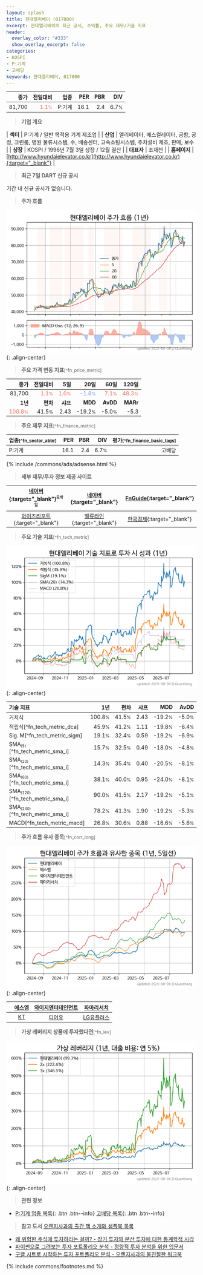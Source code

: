 ```yaml
---
layout: splash
title: 현대엘리베이 (017800)
excerpt: 현대엘리베이의 최근 공시, 수익률, 주요 재무/기술 지표
header:
  overlay_color: "#333"
  show_overlay_excerpt: false
categories:
- KOSPI
- P:기계
- 고배당
keywords: 현대엘리베이, 017800
---
```


| **종가** | **전일대비** | **업종** | **PER** | **PBR** | **DIV** |
| -------: | -----------: | -------: | ------: | ------: | ------: |
| 81,700 | <span style="color: tomato">1.1<small>%</small></span> | P:기계 | 16.1 | 2.4 | 6.7<small>%</small> |

<!-- more -->


> **기업 개요**<a id="company"></a>

| <span style="white-space:nowrap;">**섹터**</span> | P:기계 / 일반 목적용 기계 제조업 |
| <span style="white-space:nowrap;">**산업**</span> | 엘리베이터, 에스컬레이터, 공항, 공정, 크린룸, 병원 물류시스템, 수, 배송센터, 고속소팅시스템, 주차설비 제조, 판매, 보수 |
| <span style="white-space:nowrap;">**상장**</span> | KOSPI / 1996년 7월 3일 상장 / 12월 결산 |
| <span style="white-space:nowrap;">**대표자**</span> | 조재천 |
| <span style="white-space:nowrap;">**홈페이지**</span> | [http://www.hyundaielevator.co.kr](http://www.hyundaielevator.co.kr){:target="_blank"} |


> **최근 7일 DART 신규 공시**<a id="dart"></a>

기간 내 신규 공시가 없습니다.


> **주가 흐름**<a id="price"></a>

![017800](/stock/images/017800.png){: .align-center}


> **주요 가격 변동 지표**<small>[^fn_price_metric]</small>

| **종가** | **전일대비** | **5일** | **20일** | **60일** | **120일** |
| -------: | -----------: | ------: | -------: | -------: | --------: |
| 81,700 | <span style="color: tomato">1.1<small>%</small></span> | <span style="color: tomato">1.0<small>%</small></span> | <span style="color: cornflowerblue">-1.8<small>%</small></span> | <span style="color: tomato">7.1<small>%</small></span> | <span style="color: tomato">48.3<small>%</small></span> |
| **1년** | **편차** | **샤프** | **MDD** | **AvDD** | **MARr** |
| <span style="color: tomato">100.8<small>%</small></span> | 41.5<small>%</small> | 2.43 | -19.2<small>%</small> | -5.0<small>%</small> | -5.3 |


> **주요 재무 지표**<small>[^fn_finance_metric]</small>

| **업종**<small>[^fn_sector_abbr]</small> | **PER** | **PBR** | **DIV** | **평가**<small>[^fn_finance_basic_tags]</small> |
| :--------------------------------------- | ------: | ------: | ------: | ----------------------------------------------: |
| P:기계 | 16.1 | 2.4 | 6.7<small>%</small> | 고배당 |



{% include /commons/ads/adsense.html %}

> **세부 재무/투자 정보 제공 사이트**

| [네이버](https://m.stock.naver.com/domestic/stock/017800/finance/summary){:target="_blank"}<sup><small>모바일</small></sup> | [네이버](https://finance.naver.com/item/coinfo.naver?code=017800){:target="_blank"} | [FnGuide](https://comp.fnguide.com/SVO2/ASP/SVD_Invest.asp?gicode=A017800&MenuYn=Y){:target="_blank"} |
| :---: | :---: | :---: |
| [와이즈리포트](https://comp.wisereport.co.kr/company/c1040001.aspx?cmp_cd=017800){:target="_blank"} | [밸류라인](https://www.valueline.co.kr/finance/summary/017800){:target="_blank"} | [한국경제](https://markets.hankyung.com/stock/017800/financial-summary){:target="_blank"} |


> **주요 기술 지표**<small>[^fn_tech_metric]</small>


![017800](/stock/images/017800_tech.png){: .align-center}

| **기술 지표** | **1년** | **편차** | **샤프** | **MDD** | **AvDD** |
| :------------ | ------: | -----------: | -------: | ------: | -------: |
| 거치식 | 100.8<small>%</small> | 41.5<small>%</small> | 2.43 | -19.2<small>%</small> | -5.0<small>%</small> |
| 적립식[^fn_tech_metric_dca] | 45.9<small>%</small> | 41.2<small>%</small> | 1.11 | -19.8<small>%</small> | -6.4<small>%</small> |
| Sig. M[^fn_tech_metric_sigm] | 19.1<small>%</small> | 32.4<small>%</small> | 0.59 | -19.2<small>%</small> | -6.9<small>%</small> |
| SMA<small><sub>(5)</sub></small>[^fn_tech_metric_sma_i] | 15.7<small>%</small> | 32.5<small>%</small> | 0.49 | -18.0<small>%</small> | -4.8<small>%</small> |
| SMA<small><sub>(20)</sub></small>[^fn_tech_metric_sma_i] | 14.3<small>%</small> | 35.4<small>%</small> | 0.40 | -20.5<small>%</small> | -8.1<small>%</small> |
| SMA<small><sub>(60)</sub></small>[^fn_tech_metric_sma_i] | 38.1<small>%</small> | 40.0<small>%</small> | 0.95 | -24.0<small>%</small> | -8.1<small>%</small> |
| SMA<small><sub>(120)</sub></small>[^fn_tech_metric_sma_i] | 90.0<small>%</small> | 41.5<small>%</small> | 2.17 | -19.2<small>%</small> | -5.1<small>%</small> |
| SMA<small><sub>(240)</sub></small>[^fn_tech_metric_sma_i] | 78.2<small>%</small> | 41.3<small>%</small> | 1.90 | -19.2<small>%</small> | -5.3<small>%</small> |
| MACD[^fn_tech_metric_macd] | 26.8<small>%</small> | 30.6<small>%</small> | 0.88 | -16.6<small>%</small> | -5.6<small>%</small> |


> **주가 흐름 유사 종목**<a id="corr"></a><small>[^fn_corr_long]</small>

![017800](/stock/images/017800_corr.png){: .align-center}

|       | [에스엠](/041510/) | [와이지엔터테인먼트](/122870/) | [파마리서치](/214450/) |
| :---: | :------------------------------------: | :------------------------------------: | :------------------------------------: |
|       | [KT](/030200/) | [디어유](/376300/) | [LG유플러스](/032640/) |


> **가상 레버리지 상품에 투자했다면**<a id="2x"></a><small>[^fn_lev]</small>

![017800](/stock/images/017800_2x.png){: .align-center}


> **관련 정보**

- [P:기계 업종 목록](/stats/sector/kospi_업종_기계_종목/){: .btn .btn--info} [고배당 목록](/fn/fn_high_div/){: .btn .btn--info}

> **참고 도서** [오렌지사과의 출간 책 소개와 샘플북 목록](https://kongdori.tistory.com/691)

- [왜 위험한 주식에 투자하라는 걸까? - 장기 투자와 분산 투자에 대한 통계학적 시각](https://kongdori.tistory.com/421)
- [파이썬으로 그려보는 투자 포트폴리오 분석  - 정량적 투자 분석을 위한 입문서](https://kongdori.tistory.com/643)
- [구글 시트로 시작하는 투자 포트폴리오 분석 - 오렌지사과의 불친절한 워크북](https://kongdori.tistory.com/449)


{% include commons/footnotes.md %}